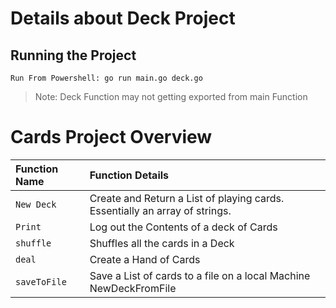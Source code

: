 # Details about Deck Project


## Running the Project

`Run From Powershell: go run main.go deck.go`

>Note: Deck Function may not getting exported from main Function

Cards Project Overview
=============
|Function Name |Function Details|
|:-|:-|
|`New Deck`| Create and Return a List of playing cards. Essentially an array of strings.|
|`Print`|Log out the Contents of a deck of Cards|
|`shuffle`|Shuffles all the cards in a Deck|
|`deal`|Create a Hand of Cards|
|`saveToFile`|Save a List of cards to a file on a local Machine NewDeckFromFile|